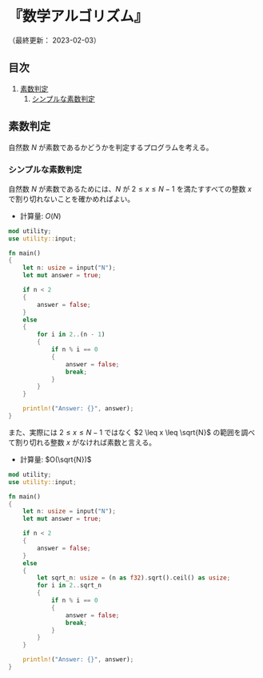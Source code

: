 # 『数学アルゴリズム』

（最終更新： 2023-02-03）


## 目次

1. [素数判定](#素数判定)
	1. [シンプルな素数判定](#シンプルな素数判定)


## 素数判定

自然数 $N$ が素数であるかどうかを判定するプログラムを考える。

### シンプルな素数判定

自然数 $N$ が素数であるためには、$N$ が $2 \leq x \leq N-1$ を満たすすべての整数 $x$ で割り切れないことを確かめればよい。

- 計算量: $O(N)$

```rust
mod utility;
use utility::input;

fn main()
{
    let n: usize = input("N");
    let mut answer = true;

    if n < 2
    {
        answer = false;
    }
    else
    {
        for i in 2..(n - 1)
        {
            if n % i == 0
            {
                answer = false;
                break;
            }
        }
    }

    println!("Answer: {}", answer);
}
```

また、実際には $2 \leq x \leq N-1$ ではなく $2 \leq x \leq \sqrt{N}$ の範囲を調べて割り切れる整数 $x$ がなければ素数と言える。

- 計算量: $O(\sqrt{N})$

```rust
mod utility;
use utility::input;

fn main()
{
    let n: usize = input("N");
    let mut answer = true;

    if n < 2
    {
        answer = false;
    }
    else
    {
        let sqrt_n: usize = (n as f32).sqrt().ceil() as usize;
        for i in 2..sqrt_n
        {
            if n % i == 0
            {
                answer = false;
                break;
            }
        }
    }

    println!("Answer: {}", answer);
}
```
